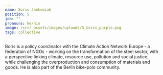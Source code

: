 ```yaml
---
name: Boris Jankowiak
position: 5
job: ""
pronouns: he/him
image: /src/_assets/images/uploads/5_boris_purple.png
tags: collective
---
```


Boris is a policy coordinator with the Climate Action Network Europe - a federation of NGOs - working on the transformation of the steel sector, with a perspective linking climate, resource use, pollution and social justice, while challenging the overproduction and consumption of materials and goods. He is also part of the Berlin bike-polo community.
